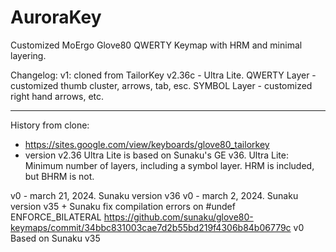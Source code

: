 # AuroraKey

Customized MoErgo Glove80 QWERTY Keymap with HRM and minimal layering.

Changelog:
v1: cloned from TailorKey v2.36c - Ultra Lite. QWERTY Layer - customized thumb cluster, arrows, tab, esc. SYMBOL Layer - customized right hand arrows, etc. 

---

History from clone:
- https://sites.google.com/view/keyboards/glove80_tailorkey
- version v2.36 Ultra Lite is based on Sunaku's GE v36.
Ultra Lite: Minimum number of layers, including a symbol layer. HRM is included, but BHRM is not.

v0 - march 21, 2024. Sunaku version v36
v0 - march 2, 2024. Sunaku version v35 + Sunaku fix compilation errors on #undef ENFORCE_BILATERAL 
https://github.com/sunaku/glove80-keymaps/commit/34bbc831003cae7d2b55bd219f4306b84b06779c
v0   Based on Sunaku v35

